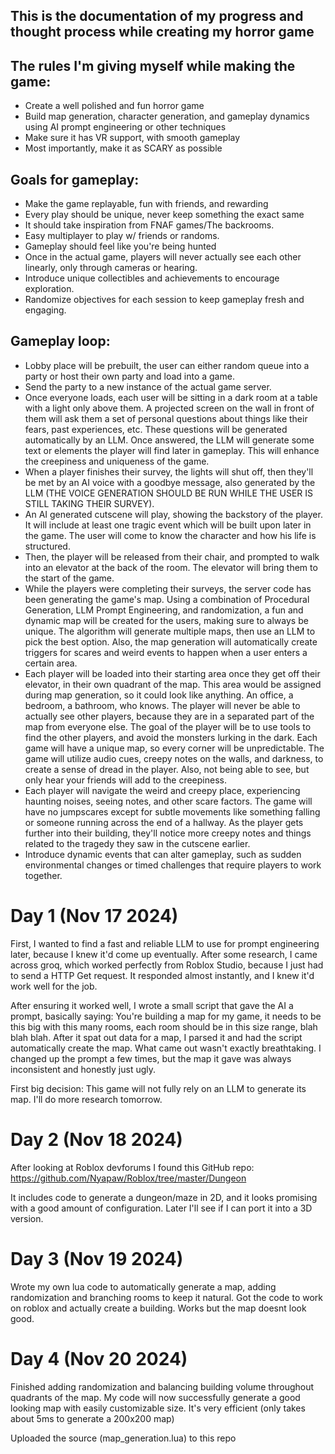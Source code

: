 ## This is the documentation of my progress and thought process while creating my horror game


## The rules I'm giving myself while making the game:
  -   Create a well polished and fun horror game
  -   Build map generation, character generation, and gameplay dynamics using AI prompt engineering or other techniques
  -   Make sure it has VR support, with smooth gameplay
  -   Most importantly, make it as SCARY as possible


## Goals for gameplay:
  -   Make the game replayable, fun with friends, and rewarding
  -   Every play should be unique, never keep something the exact same
  -   It should take inspiration from FNAF games/The backrooms.
  -   Easy multiplayer to play w/ friends or randoms.
  -   Gameplay should feel like you're being hunted
  -   Once in the actual game, players will never actually see each other linearly, only through cameras or hearing.
  -   Introduce unique collectibles and achievements to encourage exploration.
  -   Randomize objectives for each session to keep gameplay fresh and engaging.


## Gameplay loop:
  -   Lobby place will be prebuilt, the user can either random queue into a party or host their own party and load into a game.
  -   Send the party to a new instance of the actual game server.
  -   Once everyone loads, each user will be sitting in a dark room at a table with a light only above them. A projected screen on the wall in front of them will ask them a set of personal questions about things like their fears, past experiences, etc. These questions will be generated automatically by an LLM. Once answered, the LLM will generate some text or elements the player will find later in gameplay. This will enhance the creepiness and uniqueness of the game.
  -   When a player finishes their survey, the lights will shut off, then they'll be met by an AI voice with a goodbye message, also generated by the LLM (THE VOICE GENERATION SHOULD BE RUN WHILE THE USER IS STILL TAKING THEIR SURVEY).
  -   An AI generated cutscene will play, showing the backstory of the player. It will include at least one tragic event which will be built upon later in the game. The user will come to know the character and how his life is structured.
  -   Then, the player will be released from their chair, and prompted to walk into an elevator at the back of the room. The elevator will bring them to the start of the game.
  -   While the players were completing their surveys, the server code has been generating the game's map. Using a combination of Procedural Generation, LLM Prompt Engineering, and randomization, a fun and dynamic map will be created for the users, making sure to always be unique. The algorithm will generate multiple maps, then use an LLM to pick the best option. Also, the map generation will automatically create triggers for scares and weird events to happen when a user enters a certain area.
  -   Each player will be loaded into their starting area once they get off their elevator, in their own quadrant of the map. This area would be assigned during map generation, so it could look like anything. An office, a bedroom, a bathroom, who knows. The player will never be able to actually see other players, because they are in a separated part of the map from everyone else. The goal of the player will be to use tools to find the other players, and avoid the monsters lurking in the dark. Each game will have a unique map, so every corner will be unpredictable. The game will utilize audio cues, creepy notes on the walls, and darkness, to create a sense of dread in the player. Also, not being able to see, but only hear your friends will add to the creepiness.
  -   Each player will navigate the weird and creepy place, experiencing haunting noises, seeing notes, and other scare factors. The game will have no jumpscares except for subtle movements like something falling or someone running across the end of a hallway. As the player gets further into their building, they'll notice more creepy notes and things related to the tragedy they saw in the cutscene earlier.
  -   Introduce dynamic events that can alter gameplay, such as sudden environmental changes or timed challenges that require players to work together.


# Day 1 (Nov 17 2024)

First, I wanted to find a fast and reliable LLM to use for prompt engineering later, because I knew it'd come up eventually. After some research, I came across groq, which worked perfectly from Roblox Studio, because I just had to send a HTTP Get request. It responded almost instantly, and I knew it'd work well for the job. 

After ensuring it worked well, I wrote a small script that gave the AI a prompt, basically saying: You're building a map for my game, it needs to be this big with this many rooms, each room should be in this size range, blah blah blah. After it spat out data for a map, I parsed it and had the script automatically create the map. What came out wasn't exactly breathtaking. I changed up the prompt a few times, but the map it gave was always inconsistent and honestly just ugly. 

First big decision: This game will not fully rely on an LLM to generate its map. I'll do more research tomorrow.

# Day 2 (Nov 18 2024)

After looking at Roblox devforums I found this GitHub repo: https://github.com/Nyapaw/Roblox/tree/master/Dungeon

It includes code to generate a dungeon/maze in 2D, and it looks promising with a good amount of configuration. Later I'll see if I can port it into a 3D version.

# Day 3 (Nov 19 2024)

Wrote my own lua code to automatically generate a map, adding randomization and branching rooms to keep it natural. 
Got the code to work on roblox and actually create a building. Works but the map doesnt look good.

# Day 4 (Nov 20 2024)

Finished adding randomization and balancing building volume throughout quadrants of the map. My code will now successfully generate a good looking map with easily customizable size. It's very efficient (only takes about 5ms to generate a 200x200 map)

Uploaded the source (map_generation.lua) to this repo 
